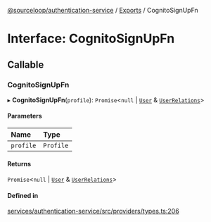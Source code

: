 [@sourceloop/authentication-service](../README.md) / [Exports](../modules.md) / CognitoSignUpFn

# Interface: CognitoSignUpFn

## Callable

### CognitoSignUpFn

▸ **CognitoSignUpFn**(`profile`): `Promise`<``null`` \| [`User`](../classes/User.md) & [`UserRelations`](UserRelations.md)\>

#### Parameters

| Name | Type |
| :------ | :------ |
| `profile` | `Profile` |

#### Returns

`Promise`<``null`` \| [`User`](../classes/User.md) & [`UserRelations`](UserRelations.md)\>

#### Defined in

[services/authentication-service/src/providers/types.ts:206](https://github.com/sourcefuse/loopback4-microservice-catalog/blob/a84fe677/services/authentication-service/src/providers/types.ts#L206)
